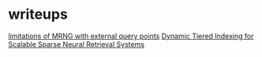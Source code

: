 # writeups

[limitations of MRNG with external query points](mrng_limitations_with_external_query_points.pdf)
[Dynamic Tiered Indexing for Scalable Sparse Neural Retrieval Systems](Dynamic_Tiered_Indexing_for_Scalable_Sparse_Neural_Retrieval_Systems-1.pdf)
